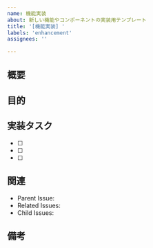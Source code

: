 ```yaml
---
name: 機能実装
about: 新しい機能やコンポーネントの実装用テンプレート
title: '[機能実装] '
labels: 'enhancement'
assignees: ''

---
```


## 概要
<!-- 実装する機能の概要を記述 -->

## 目的
<!-- なぜこの機能が必要なのか、どのような問題を解決するのかを記述 -->

## 実装タスク
<!-- 実装すべきタスクをチェックリスト形式で記述 -->
- [ ] 
- [ ] 
- [ ] 

## 関連
<!-- 関連するissueやPRがあれば記述 -->
- Parent Issue: 
- Related Issues: 
- Child Issues: 

## 備考
<!-- 実装時の注意点や制約事項があれば記述 -->
